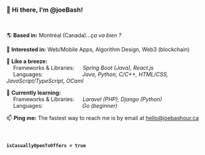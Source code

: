 ### 👋 Hi there, I’m @joeBash!
<br>

🌎 **Based in:** Montréal (Canada)..._ça va bien ?_

👀 **Interested in:** Web/Mobile Apps, Algorithm Design, Web3 (blockchain)

🍃 **Like a breeze:**</br>
&emsp;
Frameworks & Libraries:
&emsp;
_Spring Boot (Java), React.js</br>_
&emsp;
Languages:
&emsp;&emsp;&emsp;&emsp;&emsp;&emsp;&nbsp;&nbsp;&nbsp;
_Java, Python, C/C++, HTML/CSS, JavaScript/TypeScript, OCaml_

🎯 **Currently learning:**</br>
&emsp;
Frameworks & Libraries:
&emsp;
_Laravel (PHP), Django (Python)</br>_
&emsp;
Languages:
&emsp;&emsp;&emsp;&emsp;&emsp;&emsp;&nbsp;&nbsp;&nbsp;
_Go (beginner)_

📫 **Ping me:** The fastest way to reach me is by email at [hello@joebashour.ca](mailto:hello@joebashour.ca)

<br>

#### `isCasuallyOpenToOffers = true`

<!---
Sample comment block. Not visibile.
--->
